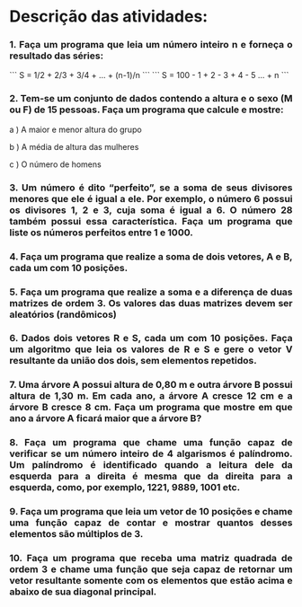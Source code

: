 # Descrição das atividades: 
<h3 style="text-align:justify">1. Faça um programa que leia um número inteiro n e forneça o resultado das séries:</h3>
```
S = 1/2 + 2/3 + 3/4 + ... + (n-1)/n
```
```
S = 100 - 1 + 2 - 3 + 4 - 5 ... + n
```
<h3 style="text-align:justify">2. Tem-se um conjunto de dados contendo a altura e o sexo (M ou F) de 15 pessoas. Faça um programa que calcule e
mostre:</h3>
<p>a ) A maior e menor altura do grupo</p>
<p>b ) A média de altura das mulheres</p>
<p>c ) O número de homens</p>
<h3 style="text-align:justify">3. Um número é dito “perfeito”, se a soma de seus divisores menores que ele é igual a ele. Por exemplo, o número 6
possui os divisores 1, 2 e 3, cuja soma é igual a 6. O número 28 também possui essa característica. Faça um programa
que liste os números perfeitos entre 1 e 1000.</h3>
<h3 style="text-align:justify">4. Faça um programa que realize a soma de dois vetores, A e B, cada um 
com 10 posições.</h3>
<h3 style="text-align:justify">5. Faça um programa que realize a soma e a diferença de duas matrizes de
 ordem 3. Os valores das duas matrizes devem ser aleatórios (randômicos)</h3>
<h3 style="text-align:justify">6. Dados dois vetores R e S, cada um com 10 posições. Faça um algoritmo que leia os valores de R e S e gere o vetor V
resultante da união dos dois, sem elementos repetidos.</h3>
<h3 style="text-align:justify">7. Uma árvore A possui altura de 0,80 m e outra árvore B possui altura de 1,30 m. Em cada ano, a árvore A cresce 12 cm
e a árvore B cresce 8 cm. Faça um programa que mostre em que ano a árvore A ficará maior que a árvore B?</h3>
<h3 style="text-align:justify">8. Faça um programa que chame uma função capaz de verificar se um número inteiro de 4 algarismos é palíndromo.
Um palíndromo é identificado quando a leitura dele da esquerda para a direita é mesma que da direita para a
esquerda, como, por exemplo, 1221, 9889, 1001 etc.</h3>
<h3 style="text-align:justify">9. Faça um programa que leia um vetor de 10 posições e chame uma função capaz de contar e mostrar quantos desses
elementos são múltiplos de 3.</h3>
<h3 style="text-align:justify">10. Faça um programa que receba uma matriz quadrada de ordem 3 e chame uma função que seja capaz de retornar um
vetor resultante somente com os elementos que estão acima e abaixo de sua diagonal principal.</h3>